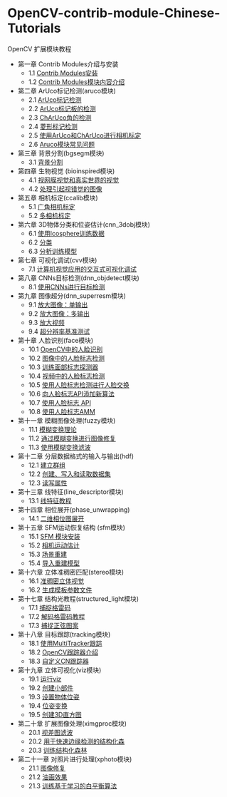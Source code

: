 # OpenCV-contrib-module-Chinese-Tutorials
OpenCV 扩展模块教程

- 第一章  Contrib Modules介绍与安装
    - 1.1 [Contrib Modules安装](https://github.com/fengzhenHIT/OpenCV-contrib-module-Chinese-Tutorials/blob/master/chapter%201/%E5%AE%89%E8%A3%85%E4%BB%8B%E7%BB%8D)
    - 1.2 [Contrib Modules模块内容介绍](https://github.com/fengzhenHIT/OpenCV-contrib-module-Chinese-Tutorials/blob/master/chapter%201/Windows%E7%B3%BB%E7%BB%9F%E4%B8%AD%E5%AE%89%E8%A3%85%E6%89%A9%E5%B1%95%E6%A8%A1%E5%9D%97)
- 第二章 ArUco标记检测(aruco模块)
    - 2.1 [ArUco标记检测](https://github.com/fengzhenHIT/OpenCV-contrib-module-Chinese-Tutorials/blob/master/chapter%202/ArUco%E6%A0%87%E8%AE%B0%E6%A3%80%E6%B5%8B)
    - 2.2 [ArUco标记板的检测](https://github.com/fengzhenHIT/OpenCV-contrib-module-Chinese-Tutorials/blob/master/chapter%202/ArUco%E6%A0%87%E8%AE%B0%E6%9D%BF%E7%9A%84%E6%A3%80%E6%B5%8B)
    - 2.3 [ChArUco角的检测](https://github.com/fengzhenHIT/OpenCV-contrib-module-Chinese-Tutorials/blob/master/chapter%202/ChArUco%E8%A7%92%E7%9A%84%E6%A3%80%E6%B5%8B)
    - 2.4 [菱形标记检测](https://github.com/fengzhenHIT/OpenCV-contrib-module-Chinese-Tutorials/blob/master/chapter%202/%E8%8F%B1%E5%BD%A2%E6%A0%87%E8%AE%B0%E6%A3%80%E6%B5%8B)
    - 2.5 [使用ArUco和ChArUco进行相机标定](https://github.com/fengzhenHIT/OpenCV-contrib-module-Chinese-Tutorials/blob/master/chapter%202/%E4%BD%BF%E7%94%A8ArUco%E5%92%8CChArUco%E8%BF%9B%E8%A1%8C%E7%9B%B8%E6%9C%BA%E6%A0%87%E5%AE%9A)
    - 2.6 [Aruco模块常见问题](https://github.com/fengzhenHIT/OpenCV-contrib-module-Chinese-Tutorials/blob/master/chapter%202/Aruco%E6%A8%A1%E5%9D%97%E5%B8%B8%E8%A7%81%E9%97%AE%E9%A2%98)
- 第三章 背景分割(bgsegm模块)
    - 3.1 [背景分割](https://github.com/fengzhenHIT/OpenCV-contrib-module-Chinese-Tutorials/blob/master/chapter%203/%E8%83%8C%E6%99%AF%E5%88%86%E5%89%B2)
- 第四章 生物视觉 (bioinspired模块)
    - 4.1 [视网膜视觉和真实世界的视觉](https://github.com/fengzhenHIT/OpenCV-contrib-module-Chinese-Tutorials/blob/master/chapter%204/%E8%A7%86%E7%BD%91%E8%86%9C%E8%A7%86%E8%A7%89%E5%92%8C%E7%9C%9F%E5%AE%9E%E4%B8%96%E7%95%8C%E7%9A%84%E8%A7%86%E8%A7%89)
    - 4.2 [处理引起视错觉的图像](https://github.com/fengzhenHIT/OpenCV-contrib-module-Chinese-Tutorials/blob/master/chapter%204/%E5%A4%84%E7%90%86%E5%BC%95%E8%B5%B7%E8%A7%86%E9%94%99%E8%A7%89%E7%9A%84%E5%9B%BE%E5%83%8F)
- 第五章 相机标定(ccalib模块)
    - 5.1 [广角相机标定](https://github.com/fengzhenHIT/OpenCV-contrib-module-Chinese-Tutorials/blob/master/chapter%205/%E5%B9%BF%E8%A7%92%E7%9B%B8%E6%9C%BA%E6%A0%87%E5%AE%9A)
    - 5.2 [多相机标定](https://github.com/fengzhenHIT/OpenCV-contrib-module-Chinese-Tutorials/blob/master/chapter%205/%E5%A4%9A%E7%9B%B8%E6%9C%BA%E6%A0%87%E5%AE%9A)
- 第六章 3D物体分类和位姿估计(cnn_3dobj模块)
    - 6.1 [使用Icosphere训练数据](https://github.com/fengzhenHIT/OpenCV-contrib-module-Chinese-Tutorials/blob/master/chapter%206/%E4%BD%BF%E7%94%A8Icosphere%E8%AE%AD%E7%BB%83%E6%95%B0%E6%8D%AE)
    - 6.2 [分类](https://github.com/fengzhenHIT/OpenCV-contrib-module-Chinese-Tutorials/blob/master/chapter%206/%E5%88%86%E7%B1%BB)
    - 6.3 [分析训练模型](https://github.com/fengzhenHIT/OpenCV-contrib-module-Chinese-Tutorials/blob/master/chapter%206/%E5%88%86%E6%9E%90%E8%AE%AD%E7%BB%83%E6%A8%A1%E5%9E%8B)
- 第七章  可视化调试(cvv模块)
    - 7.1 [计算机视觉应用的交互式可视化调试](https://github.com/fengzhenHIT/OpenCV-contrib-module-Chinese-Tutorials/blob/master/chapter%207/%E8%AE%A1%E7%AE%97%E6%9C%BA%E8%A7%86%E8%A7%89%E5%BA%94%E7%94%A8%E7%9A%84%E4%BA%A4%E4%BA%92%E5%BC%8F%E5%8F%AF%E8%A7%86%E5%8C%96%E8%B0%83%E8%AF%95)
- 第八章 CNNs目标检测(dnn_objdetect模块)
    - 8.1 [使用CNNs进行目标检测](https://github.com/fengzhenHIT/OpenCV-contrib-module-Chinese-Tutorials/blob/master/chapter%208/%E4%BD%BF%E7%94%A8CNNs%E8%BF%9B%E8%A1%8C%E7%9B%AE%E6%A0%87%E6%A3%80%E6%B5%8B)
- 第九章 图像超分(dnn_superresm模块)
    - 9.1 [放大图像：单输出](https://github.com/fengzhenHIT/OpenCV-contrib-module-Chinese-Tutorials/blob/master/chapter%209/%E6%94%BE%E5%A4%A7%E5%9B%BE%E5%83%8F%EF%BC%9A%E5%8D%95%E8%BE%93)
    - 9.2 [放大图像：多输出](https://github.com/fengzhenHIT/OpenCV-contrib-module-Chinese-Tutorials/blob/master/chapter%209/%E6%94%BE%E5%A4%A7%E5%9B%BE%E5%83%8F%EF%BC%9A%E5%A4%9A%E8%BE%93%E5%87%BA)
    - 9.3 [放大视频](https://github.com/fengzhenHIT/OpenCV-contrib-module-Chinese-Tutorials/blob/master/chapter%209/%E6%94%BE%E5%A4%A7%E8%A7%86%E9%A2%91)
    - 9.4 [超分辨率基准测试](https://github.com/fengzhenHIT/OpenCV-contrib-module-Chinese-Tutorials/blob/master/chapter%209/%E8%B6%85%E5%88%86%E8%BE%A8%E7%8E%87%E5%9F%BA%E5%87%86%E6%B5%8B%E8%AF%95)
- 第十章 人脸识别(face模块)
    - 10.1 [OpenCV中的人脸识别](https://github.com/fengzhenHIT/OpenCV-contrib-module-Chinese-Tutorials/blob/master/chapter%2010/OpenCV%E4%B8%AD%E7%9A%84%E4%BA%BA%E8%84%B8%E8%AF%86%E5%88%AB)
    - 10.2 [图像中的人脸标志检测](https://github.com/fengzhenHIT/OpenCV-contrib-module-Chinese-Tutorials/blob/master/chapter%2010/%E5%9B%BE%E5%83%8F%E4%B8%AD%E7%9A%84%E4%BA%BA%E8%84%B8%E6%A0%87%E5%BF%97%E6%A3%80%E6%B5%8B)
    - 10.3 [训练面部标志探测器](https://github.com/fengzhenHIT/OpenCV-contrib-module-Chinese-Tutorials/blob/master/chapter%2010/%E8%AE%AD%E7%BB%83%E9%9D%A2%E9%83%A8%E6%A0%87%E5%BF%97%E6%8E%A2%E6%B5%8B%E5%99%A8)
    - 10.4 [视频中的人脸标志检测](https://github.com/fengzhenHIT/OpenCV-contrib-module-Chinese-Tutorials/blob/master/chapter%2010/%E8%A7%86%E9%A2%91%E4%B8%AD%E7%9A%84%E4%BA%BA%E8%84%B8%E6%A0%87%E5%BF%97%E6%A3%80%E6%B5%8B)
    - 10.5 [使用人脸标志检测进行人脸交换](https://github.com/fengzhenHIT/OpenCV-contrib-module-Chinese-Tutorials/blob/master/chapter%2010/%E4%BD%BF%E7%94%A8%E4%BA%BA%E8%84%B8%E6%A0%87%E5%BF%97%E6%A3%80%E6%B5%8B%E8%BF%9B%E8%A1%8C%E4%BA%BA%E8%84%B8%E4%BA%A4%E6%8D%A2)
    - 10.6 [向人脸标志API添加新算法](https://github.com/fengzhenHIT/OpenCV-contrib-module-Chinese-Tutorials/blob/master/chapter%2010/%E5%90%91%E4%BA%BA%E8%84%B8%E6%A0%87%E5%BF%97API%E6%B7%BB%E5%8A%A0%E6%96%B0%E7%AE%97%E6%B3%95)
    - 10.7 [使用人脸标志 API](https://github.com/fengzhenHIT/OpenCV-contrib-module-Chinese-Tutorials/blob/master/chapter%2010/%E4%BD%BF%E7%94%A8%E4%BA%BA%E8%84%B8%E6%A0%87%E5%BF%97%20API)
    - 10.8 [使用人脸标志AMM](https://github.com/fengzhenHIT/OpenCV-contrib-module-Chinese-Tutorials/blob/master/chapter%2010/%E4%BD%BF%E7%94%A8%E4%BA%BA%E8%84%B8%E6%A0%87%E5%BF%97AMM)
- 第十一章 模糊图像处理(fuzzy模块)
    - 11.1 [模糊变换理论](https://github.com/fengzhenHIT/OpenCV-contrib-module-Chinese-Tutorials/blob/master/chapter%2011/%E6%A8%A1%E7%B3%8A%E5%8F%98%E6%8D%A2%E7%90%86%E8%AE%BA)
    - 11.2 [通过模糊变换进行图像修复](https://github.com/fengzhenHIT/OpenCV-contrib-module-Chinese-Tutorials/blob/master/chapter%2011/%E9%80%9A%E8%BF%87%E6%A8%A1%E7%B3%8A%E5%8F%98%E6%8D%A2%E8%BF%9B%E8%A1%8C%E5%9B%BE%E5%83%8F%E4%BF%AE%E5%A4%8D)
    - 11.3 [使用模糊变换滤波](https://github.com/fengzhenHIT/OpenCV-contrib-module-Chinese-Tutorials/blob/master/chapter%2011/%E4%BD%BF%E7%94%A8%E6%A8%A1%E7%B3%8A%E5%8F%98%E6%8D%A2%E6%BB%A4%E6%B3%A2)
- 第十二章 分层数据格式的输入与输出(hdf)
    - 12.1 [建立群组](https://github.com/fengzhenHIT/OpenCV-contrib-module-Chinese-Tutorials/blob/master/chapter%2012/%E5%BB%BA%E7%AB%8B%E7%BE%A4%E7%BB%84)
    - 12.2 [创建、写入和读取数据集](https://github.com/fengzhenHIT/OpenCV-contrib-module-Chinese-Tutorials/blob/master/chapter%2012/%E5%88%9B%E5%BB%BA%E3%80%81%E5%86%99%E5%85%A5%E5%92%8C%E8%AF%BB%E5%8F%96%E6%95%B0%E6%8D%AE%E9%9B%86)
    - 12.3 [读写属性](https://github.com/fengzhenHIT/OpenCV-contrib-module-Chinese-Tutorials/blob/master/chapter%2012/%E8%AF%BB%E5%86%99%E5%B1%9E%E6%80%A7)
- 第十三章 线特征(line_descriptor模块)
    - 13.1 [线特征教程](https://github.com/fengzhenHIT/OpenCV-contrib-module-Chinese-Tutorials/blob/master/chapter%2013/%E7%BA%BF%E7%89%B9%E5%BE%81%E6%95%99%E7%A8%8B)
- 第十四章 相位展开(phase_unwrapping)
    - 14.1 [二维相位图展开](https://github.com/fengzhenHIT/OpenCV-contrib-module-Chinese-Tutorials/blob/master/chapter%2014/%E4%BA%8C%E7%BB%B4%E7%9B%B8%E4%BD%8D%E5%9B%BE%E5%B1%95%E5%BC%80)
- 第十五章 SFM运动恢复结构 (sfm模块)
    - 15.1 [SFM 模块安装](https://github.com/fengzhenHIT/OpenCV-contrib-module-Chinese-Tutorials/blob/master/chapter%2015/SFM%20%E6%A8%A1%E5%9D%97%E5%AE%89%E8%A3%85)
    - 15.2 [相机运动估计](https://github.com/fengzhenHIT/OpenCV-contrib-module-Chinese-Tutorials/blob/master/chapter%2015/%E7%9B%B8%E6%9C%BA%E8%BF%90%E5%8A%A8%E4%BC%B0%E8%AE%A1)
    - 15.3 [场景重建](https://github.com/fengzhenHIT/OpenCV-contrib-module-Chinese-Tutorials/blob/master/chapter%2015/%E5%9C%BA%E6%99%AF%E9%87%8D%E5%BB%BA)
    - 15.4 [导入重建模型](https://github.com/fengzhenHIT/OpenCV-contrib-module-Chinese-Tutorials/blob/master/chapter%2015/%E5%AF%BC%E5%85%A5%E9%87%8D%E5%BB%BA%E6%A8%A1%E5%9E%8B)
- 第十六章 立体准稠密匹配(stereo模块)
    - 16.1 [准稠密立体视觉](https://github.com/fengzhenHIT/OpenCV-contrib-module-Chinese-Tutorials/blob/master/chapter%2016/%E5%87%86%E7%A8%A0%E5%AF%86%E7%AB%8B%E4%BD%93%E8%A7%86%E8%A7%89)
    - 16.2 [生成模板参数文件](https://github.com/fengzhenHIT/OpenCV-contrib-module-Chinese-Tutorials/blob/master/chapter%2016/%E7%94%9F%E6%88%90%E6%A8%A1%E6%9D%BF%E5%8F%82%E6%95%B0%E6%96%87%E4%BB%B6)
- 第十七章 结构光教程(structured_light模块)
    - 17.1 [捕捉格雷码](https://github.com/fengzhenHIT/OpenCV-contrib-module-Chinese-Tutorials/blob/master/chapter%2017/%E6%8D%95%E6%8D%89%E6%A0%BC%E9%9B%B7%E7%A0%81)
    - 17.2 [解码格雷码教程](https://github.com/fengzhenHIT/OpenCV-contrib-module-Chinese-Tutorials/blob/master/chapter%2017/%E8%A7%A3%E7%A0%81%E6%A0%BC%E9%9B%B7%E7%A0%81%E6%95%99%E7%A8%8B)
    - 17.3 [捕捉正弦图案](https://github.com/fengzhenHIT/OpenCV-contrib-module-Chinese-Tutorials/blob/master/chapter%2017/%E6%8D%95%E6%8D%89%E6%AD%A3%E5%BC%A6%E5%9B%BE%E6%A1%88)
- 第十八章 目标跟踪(tracking模块)
    - 18.1 [使用MultiTracker跟踪](https://github.com/fengzhenHIT/OpenCV-contrib-module-Chinese-Tutorials/blob/master/chapter%2018/%E4%BD%BF%E7%94%A8MultiTracker%E8%B7%9F%E8%B8%AA)
    - 18.2 [OpenCV跟踪器介绍](https://github.com/fengzhenHIT/OpenCV-contrib-module-Chinese-Tutorials/blob/master/chapter%2018/OpenCV%E8%B7%9F%E8%B8%AA%E5%99%A8%E4%BB%8B%E7%BB%8D)
    - 18.3 [自定义CN跟踪器](https://github.com/fengzhenHIT/OpenCV-contrib-module-Chinese-Tutorials/blob/master/chapter%2018/%E8%87%AA%E5%AE%9A%E4%B9%89CN%E8%B7%9F%E8%B8%AA%E5%99%A8)
- 第十九章 立体可视化(viz模块)
    - 19.1 [运行viz](https://github.com/fengzhenHIT/OpenCV-contrib-module-Chinese-Tutorials/blob/master/chapter%2019/%E8%BF%90%E8%A1%8Cviz)
    - 19.2 [创建小部件](https://github.com/fengzhenHIT/OpenCV-contrib-module-Chinese-Tutorials/blob/master/chapter%2019/%E5%88%9B%E5%BB%BA%E5%B0%8F%E9%83%A8%E4%BB%B6)
    - 19.3 [设置物体位姿](https://github.com/fengzhenHIT/OpenCV-contrib-module-Chinese-Tutorials/blob/master/chapter%2019/%E8%AE%BE%E7%BD%AE%E7%89%A9%E4%BD%93%E4%BD%8D%E5%A7%BF)
    - 19.4 [位姿变换](https://github.com/fengzhenHIT/OpenCV-contrib-module-Chinese-Tutorials/blob/master/chapter%2019/%E4%BD%8D%E5%A7%BF%E5%8F%98%E6%8D%A2)
    - 19.5 [创建3D直方图](https://github.com/fengzhenHIT/OpenCV-contrib-module-Chinese-Tutorials/blob/master/chapter%2019/%E5%88%9B%E5%BB%BA3D%E7%9B%B4%E6%96%B9%E5%9B%BE)
- 第二十章 扩展图像处理(ximgproc模块)
    - 20.1 [视差图滤波](https://github.com/fengzhenHIT/OpenCV-contrib-module-Chinese-Tutorials/blob/master/chapter%2020/%E8%A7%86%E5%B7%AE%E5%9B%BE%E6%BB%A4%E6%B3%A2)
    - 20.2 [用于快速边缘检测的结构化森](https://github.com/fengzhenHIT/OpenCV-contrib-module-Chinese-Tutorials/blob/master/chapter%2020/%E7%94%A8%E4%BA%8E%E5%BF%AB%E9%80%9F%E8%BE%B9%E7%BC%98%E6%A3%80%E6%B5%8B%E7%9A%84%E7%BB%93%E6%9E%84%E5%8C%96%E6%A3%AE)
    - 20.3 [训练结构化森林](https://github.com/fengzhenHIT/OpenCV-contrib-module-Chinese-Tutorials/blob/master/chapter%2020/%E8%AE%AD%E7%BB%83%E7%BB%93%E6%9E%84%E5%8C%96%E6%A3%AE%E6%9E%97)
- 第二十一章 对照片进行处理(xphoto模块)
    - 21.1 [图像修复](https://github.com/fengzhenHIT/OpenCV-contrib-module-Chinese-Tutorials/blob/master/chapter%2021/%E5%9B%BE%E5%83%8F%E4%BF%AE%E5%A4%8D)
    - 21.2 [油画效果](https://github.com/fengzhenHIT/OpenCV-contrib-module-Chinese-Tutorials/blob/master/chapter%2021/%E6%B2%B9%E7%94%BB%E6%95%88%E6%9E%9C)
    - 21.3 [训练基于学习的白平衡算法](https://github.com/fengzhenHIT/OpenCV-contrib-module-Chinese-Tutorials/blob/master/chapter%2021/%E8%AE%AD%E7%BB%83%E5%9F%BA%E4%BA%8E%E5%AD%A6%E4%B9%A0%E7%9A%84%E7%99%BD%E5%B9%B3%E8%A1%A1%E7%AE%97%E6%B3%95)
     
